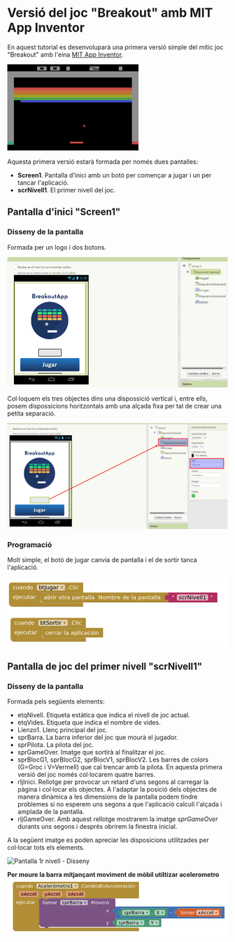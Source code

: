 # Versió del joc "Breakout" amb MIT App Inventor
En aquest tutorial es desenvoluparà una primera versió simple del mític joc "Breakout" amb 
l'eina [MIT App Inventor](http://appinventor.mit.edu).

![Breakout Atari](/assets/mit_breakout/breakout.png)

Aquesta primera versió estarà formada per només dues pantalles:
* **Screen1**. Pantalla d'inici amb un botó per començar a jugar i un per tancar l'aplicació.
* **scrNivell1**. El primer nivell del joc.

## Pantalla d'inici "Screen1"
### Disseny de la pantalla
Formada per un logo i dos botons.

![Pantalla inici - Disseny](/assets/mit_breakout/srcInici.png)

Col·loquem els tres objectes dins una dispossició vertical i, entre ells, posem dispossicions horitzontals amb una alçada fixa per tal de crear una petita separació.

![Separació entre elements](/assets/mit_breakout/srcIniciSeparacio.png)

### Programació
Molt simple, el botó de jugar canvia de pantalla i el de sortir tanca l'aplicació.

![Pantalla inici - Programació](/assets/mit_breakout/progInici.png)

## Pantalla de joc del primer nivell "scrNivell1"
### Disseny de la pantalla
Formada pels següents elements:
* etqNivell. Etiqueta estàtica que indica el nivell de joc actual.
* etqVides. Etiqueta que indica el nombre de vides.
* Lienzo1. Llenç principal del joc.
* sprBarra. La barra inferior del joc que mourà el jugador.
* sprPilota. La pilota del joc.
* sprGameOver. Imatge que sortirà al finalitzar el joc.
* sprBlocG1, sprBlocG2, sprBlocV1, sprBlocV2. Les barres de colors (G=Groc i V=Vermell) que cal trencar amb la pilota. En aquesta primera versió del joc només col·locarem quatre barres.
* rljInici. Rellotge per provocar un retard d'uns segons al carregar la pàgina i col·locar els objectes. A l'adaptar la posició dels objectes de manera dinàmica a les dimensions de la pantalla podem tindre problemes si no esperem uns segons a que l'aplicació calculi l'alçada i amplada de la pantalla.
* rljGameOver. Amb aquest rellotge mostrarem la imatge *sprGameOver* durants uns segons i després obrirem la finestra inicial.

A la següent imatge es poden apreciar les disposicions utilitzades per col·locar tots els elements.

![Pantalla 1r nivell - Disseny](/assets/mit_breakout/srcNivell1.png)

**Per moure la barra mitjançant moviment de mòbil utiltizar acelerometro**
![Programació acelerometro](/assets/mit_breakout/acelerometro.png)
